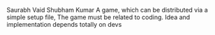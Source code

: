Saurabh Vaid
Shubham Kumar
 A game, which can be distributed via a simple setup file, The game must be related to coding. Idea and implementation depends totally on devs
